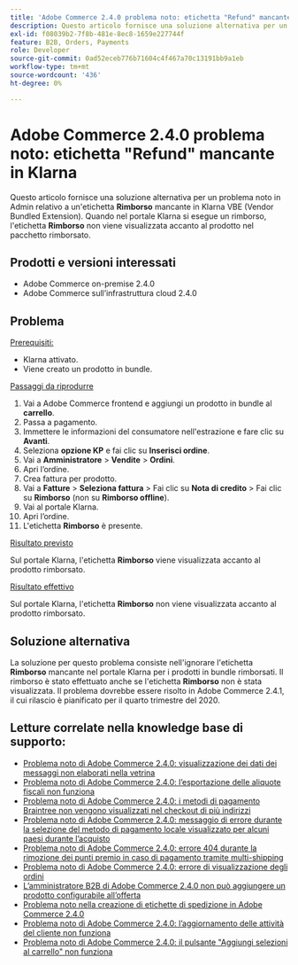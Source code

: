 ```yaml
---
title: 'Adobe Commerce 2.4.0 problema noto: etichetta "Refund" mancante in Klarna'
description: Questo articolo fornisce una soluzione alternativa per un problema noto in Admin (Amministrazione) relativo a un’etichetta **Refund** mancante in Klarna VBE (estensione bundled per fornitori). Quando nel portale Klarna si esegue un rimborso, l’etichetta **Rimborso** non viene visualizzata accanto al prodotto nel pacchetto rimborsato.
exl-id: f08039b2-7f8b-481e-8ec8-1659e227744f
feature: B2B, Orders, Payments
role: Developer
source-git-commit: 0ad52eceb776b71604c4f467a70c13191bb9a1eb
workflow-type: tm+mt
source-wordcount: '436'
ht-degree: 0%

---
```


# Adobe Commerce 2.4.0 problema noto: etichetta &quot;Refund&quot; mancante in Klarna

Questo articolo fornisce una soluzione alternativa per un problema noto in Admin relativo a un&#39;etichetta **Rimborso** mancante in Klarna VBE (Vendor Bundled Extension). Quando nel portale Klarna si esegue un rimborso, l&#39;etichetta **Rimborso** non viene visualizzata accanto al prodotto nel pacchetto rimborsato.

## Prodotti e versioni interessati

* Adobe Commerce on-premise 2.4.0
* Adobe Commerce sull’infrastruttura cloud 2.4.0

## Problema

<u>Prerequisiti:</u>

* Klarna attivato.
* Viene creato un prodotto in bundle.

<u>Passaggi da riprodurre</u>

1. Vai a Adobe Commerce frontend e aggiungi un prodotto in bundle al **carrello**.
1. Passa a pagamento.
1. Immettere le informazioni del consumatore nell&#39;estrazione e fare clic su **Avanti**.
1. Seleziona **opzione KP** e fai clic su **Inserisci ordine**.
1. Vai a **Amministratore** > **Vendite** > **Ordini**.
1. Apri l’ordine.
1. Crea fattura per prodotto.
1. Vai a **Fatture** > **Seleziona fattura** > Fai clic su **Nota di credito** > Fai clic su **Rimborso** (non su **Rimborso offline**).
1. Vai al portale Klarna.
1. Apri l’ordine.
1. L&#39;etichetta **Rimborso** è presente.

<u>Risultato previsto</u>

Sul portale Klarna, l&#39;etichetta **Rimborso** viene visualizzata accanto al prodotto rimborsato.

<u>Risultato effettivo</u>

Sul portale Klarna, l&#39;etichetta **Rimborso** non viene visualizzata accanto al prodotto rimborsato.

## Soluzione alternativa

La soluzione per questo problema consiste nell&#39;ignorare l&#39;etichetta **Rimborso** mancante nel portale Klarna per i prodotti in bundle rimborsati. Il rimborso è stato effettuato anche se l&#39;etichetta **Rimborso** non è stata visualizzata. Il problema dovrebbe essere risolto in Adobe Commerce 2.4.1, il cui rilascio è pianificato per il quarto trimestre del 2020.

## Letture correlate nella knowledge base di supporto:

* [Problema noto di Adobe Commerce 2.4.0: visualizzazione dei dati dei messaggi non elaborati nella vetrina](/help/troubleshooting/storefront/magento-2-4-0-issue-storefront-raw-message-data-display.md)
* [Problema noto di Adobe Commerce 2.4.0: l’esportazione delle aliquote fiscali non funziona](/help/troubleshooting/miscellaneous/magento-2-4-0-known-issue-export-tax-rates-does-not-work.md)
* [Problema noto di Adobe Commerce 2.4.0: i metodi di pagamento Braintree non vengono visualizzati nel checkout di più indirizzi](/help/troubleshooting/payments/magento-2-4-0-braintree-not-in-multiple-addresses-checkout.md)
* [Problema noto di Adobe Commerce 2.4.0: messaggio di errore durante la selezione del metodo di pagamento locale visualizzato per alcuni paesi durante l’acquisto](/help/troubleshooting/payments/magento-2-4-0-checkout-error-selecting-local-payments.md)
* [Problema noto di Adobe Commerce 2.4.0: errore 404 durante la rimozione dei punti premio in caso di pagamento tramite multi-shipping](/help/troubleshooting/storefront/magento-2-4-0-404-error-removing-rewards-points-on-multi-shipping-checkout.md)
* [Problema noto di Adobe Commerce 2.4.0: errore di visualizzazione degli ordini](/help/troubleshooting/storefront/magento-2-4-0-known-issue-orders-display-error.md)
* [L’amministratore B2B di Adobe Commerce 2.4.0 non può aggiungere un prodotto configurabile all’offerta](/help/troubleshooting/miscellaneous/magento-2-4-0-b2b-admin-can-t-add-configurable-product-to-quote.md)
* [Problema noto nella creazione di etichette di spedizione in Adobe Commerce 2.4.0](/help/troubleshooting/known-issues-patches-attached/shipping-labels-creation-known-issue-in-magento-2-4-0.md)
* [Problema noto di Adobe Commerce 2.4.0: l’aggiornamento delle attività del cliente non funziona](/help/troubleshooting/miscellaneous/magento-2-4-0-refresh-on-customer-activities-does-not-work.md)
* [Problema noto di Adobe Commerce 2.4.0: il pulsante &quot;Aggiungi selezioni al carrello&quot; non funziona](/help/troubleshooting/miscellaneous/magento-2-4-0-add-selections-to-my-cart-does-not-work.md)
